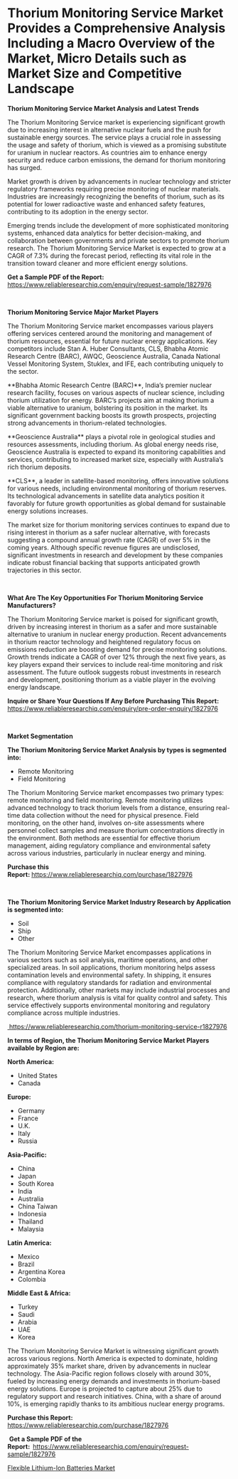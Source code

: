 <p><h1>Thorium Monitoring Service Market Provides a Comprehensive Analysis Including a Macro Overview of the Market, Micro Details such as Market Size and Competitive Landscape</h1></p><p><strong>Thorium Monitoring Service Market Analysis and Latest Trends</strong></p>
<p><p>The Thorium Monitoring Service market is experiencing significant growth due to increasing interest in alternative nuclear fuels and the push for sustainable energy sources. The service plays a crucial role in assessing the usage and safety of thorium, which is viewed as a promising substitute for uranium in nuclear reactors. As countries aim to enhance energy security and reduce carbon emissions, the demand for thorium monitoring has surged.</p><p>Market growth is driven by advancements in nuclear technology and stricter regulatory frameworks requiring precise monitoring of nuclear materials. Industries are increasingly recognizing the benefits of thorium, such as its potential for lower radioactive waste and enhanced safety features, contributing to its adoption in the energy sector.</p><p>Emerging trends include the development of more sophisticated monitoring systems, enhanced data analytics for better decision-making, and collaboration between governments and private sectors to promote thorium research. The Thorium Monitoring Service Market is expected to grow at a CAGR of 7.3% during the forecast period, reflecting its vital role in the transition toward cleaner and more efficient energy solutions.</p></p>
<p><strong>Get a Sample PDF of the Report:&nbsp;</strong> <a href="https://www.reliableresearchiq.com/enquiry/request-sample/1827976?utm_campaign=2188&utm_medium=2&utm_source=Github&utm_content=ia&utm_term=14022025&utm_id=thorium-monitoring-service">https://www.reliableresearchiq.com/enquiry/request-sample/1827976</a></p>
<p>&nbsp;</p>
<p><strong>Thorium Monitoring Service Major Market Players</strong></p>
<p><p>The Thorium Monitoring Service market encompasses various players offering services centered around the monitoring and management of thorium resources, essential for future nuclear energy applications. Key competitors include Stan A. Huber Consultants, CLS, Bhabha Atomic Research Centre (BARC), AWQC, Geoscience Australia, Canada National Vessel Monitoring System, Stuklex, and IFE, each contributing uniquely to the sector.</p><p>**Bhabha Atomic Research Centre (BARC)**, India’s premier nuclear research facility, focuses on various aspects of nuclear science, including thorium utilization for energy. BARC’s projects aim at making thorium a viable alternative to uranium, bolstering its position in the market. Its significant government backing boosts its growth prospects, projecting strong advancements in thorium-related technologies.</p><p>**Geoscience Australia** plays a pivotal role in geological studies and resources assessments, including thorium. As global energy needs rise, Geoscience Australia is expected to expand its monitoring capabilities and services, contributing to increased market size, especially with Australia’s rich thorium deposits.</p><p>**CLS**, a leader in satellite-based monitoring, offers innovative solutions for various needs, including environmental monitoring of thorium reserves. Its technological advancements in satellite data analytics position it favorably for future growth opportunities as global demand for sustainable energy solutions increases.</p><p>The market size for thorium monitoring services continues to expand due to rising interest in thorium as a safer nuclear alternative, with forecasts suggesting a compound annual growth rate (CAGR) of over 5% in the coming years. Although specific revenue figures are undisclosed, significant investments in research and development by these companies indicate robust financial backing that supports anticipated growth trajectories in this sector.</p></p>
<p>&nbsp;</p>
<p><strong>What Are The Key Opportunities For Thorium Monitoring Service Manufacturers?</strong></p>
<p><p>The Thorium Monitoring Service market is poised for significant growth, driven by increasing interest in thorium as a safer and more sustainable alternative to uranium in nuclear energy production. Recent advancements in thorium reactor technology and heightened regulatory focus on emissions reduction are boosting demand for precise monitoring solutions. Growth trends indicate a CAGR of over 12% through the next five years, as key players expand their services to include real-time monitoring and risk assessment. The future outlook suggests robust investments in research and development, positioning thorium as a viable player in the evolving energy landscape.</p></p>
<p><strong>Inquire or Share Your Questions If Any Before Purchasing This Report:</strong> <a href="https://www.reliableresearchiq.com/enquiry/pre-order-enquiry/1827976?utm_campaign=2188&utm_medium=2&utm_source=Github&utm_content=ia&utm_term=14022025&utm_id=thorium-monitoring-service">https://www.reliableresearchiq.com/enquiry/pre-order-enquiry/1827976</a></p>
<p>&nbsp;</p>
<p><strong>Market Segmentation</strong></p>
<p><strong>The Thorium Monitoring Service Market Analysis by types is segmented into:</strong></p>
<p><ul><li>Remote Monitoring</li><li>Field Monitoring</li></ul></p>
<p><p>The Thorium Monitoring Service market encompasses two primary types: remote monitoring and field monitoring. Remote monitoring utilizes advanced technology to track thorium levels from a distance, ensuring real-time data collection without the need for physical presence. Field monitoring, on the other hand, involves on-site assessments where personnel collect samples and measure thorium concentrations directly in the environment. Both methods are essential for effective thorium management, aiding regulatory compliance and environmental safety across various industries, particularly in nuclear energy and mining.</p></p>
<p><strong>Purchase this Report:&nbsp;</strong><a href="https://www.reliableresearchiq.com/purchase/1827976?utm_campaign=2188&utm_medium=2&utm_source=Github&utm_content=ia&utm_term=14022025&utm_id=thorium-monitoring-service">https://www.reliableresearchiq.com/purchase/1827976</a></p>
<p>&nbsp;</p>
<p><strong>The Thorium Monitoring Service Market Industry Research by Application is segmented into:</strong></p>
<p><ul><li>Soil</li><li>Ship</li><li>Other</li></ul></p>
<p><p>The Thorium Monitoring Service Market encompasses applications in various sectors such as soil analysis, maritime operations, and other specialized areas. In soil applications, thorium monitoring helps assess contamination levels and environmental safety. In shipping, it ensures compliance with regulatory standards for radiation and environmental protection. Additionally, other markets may include industrial processes and research, where thorium analysis is vital for quality control and safety. This service effectively supports environmental monitoring and regulatory compliance across multiple industries.</p></p>
<p><a href="https://www.reliableresearchiq.com/thorium-monitoring-service-r1827976?utm_campaign=2188&utm_medium=2&utm_source=Github&utm_content=ia&utm_term=14022025&utm_id=thorium-monitoring-service">&nbsp;https://www.reliableresearchiq.com/thorium-monitoring-service-r1827976</a></p>
<p><strong>In terms of Region, the Thorium Monitoring Service Market Players available by Region are:</strong></p>
<p>
    <p> <strong> North America: </strong>
        <ul>
            <li>United States</li>
            <li>Canada</li>
        </ul>
        </p> 
    <p> <strong> Europe: </strong>
        <ul>
            <li>Germany</li>
            <li>France</li>
            <li>U.K.</li>
            <li>Italy</li>
            <li>Russia</li>
        </ul>
        </p> 
    <p> <strong> Asia-Pacific: </strong>
        <ul>
            <li>China</li>
            <li>Japan</li>
            <li>South Korea</li>
            <li>India</li>
            <li>Australia</li>
            <li>China Taiwan</li>
            <li>Indonesia</li>
            <li>Thailand</li>
            <li>Malaysia</li>
        </ul>
        </p> 
    <p> <strong> Latin America: </strong>
        <ul>
            <li>Mexico</li>
            <li>Brazil</li>
            <li>Argentina Korea</li>
            <li>Colombia</li>
        </ul>
        </p> 
    <p> <strong> Middle East & Africa: </strong>
        <ul>
            <li>Turkey</li>
            <li>Saudi</li>
            <li>Arabia</li>
            <li>UAE</li>
            <li>Korea</li>
        </ul>
    </p>
    </p>
<p><p>The Thorium Monitoring Service Market is witnessing significant growth across various regions. North America is expected to dominate, holding approximately 35% market share, driven by advancements in nuclear technology. The Asia-Pacific region follows closely with around 30%, fueled by increasing energy demands and investments in thorium-based energy solutions. Europe is projected to capture about 25% due to regulatory support and research initiatives. China, with a share of around 10%, is emerging rapidly thanks to its ambitious nuclear energy programs.</p></p>
<p><strong>Purchase this Report: </strong><a href="https://www.reliableresearchiq.com/purchase/1827976?utm_campaign=2188&utm_medium=2&utm_source=Github&utm_content=ia&utm_term=14022025&utm_id=thorium-monitoring-service">https://www.reliableresearchiq.com/purchase/1827976</a></p>
<p>&nbsp;<strong>Get a Sample PDF of the Report:&nbsp;&nbsp;</strong><a href="https://www.reliableresearchiq.com/enquiry/request-sample/1827976?utm_campaign=2188&utm_medium=2&utm_source=Github&utm_content=ia&utm_term=14022025&utm_id=thorium-monitoring-service">https://www.reliableresearchiq.com/enquiry/request-sample/1827976</a></p>
<p><strong></strong></p>
<p><p><a href="https://github.com/FosterFahey91/Market-Research-Report-List-1/blob/main/flexible-lithium-ion-batteries-market.md?utm_campaign=2188&utm_medium=2&utm_source=Github&utm_content=ia&utm_term=14022025&utm_id=thorium-monitoring-service">Flexible Lithium-Ion Batteries Market</a></p></p>